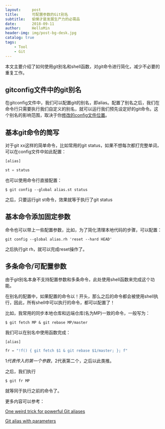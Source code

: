 ```yaml
---
layout:     post
title:      可配置参数的Git别名
subtitle:   偷懒才是发展生产力的必需品
date:       2018-09-11
author:     HelloMin
header-img: img/post-bg-desk.jpg
catalog: true
tags:
    - Tool
    - Git
---
```

本文主要介绍了如何使用git别名和shell函数，对git命令进行简化，减少不必要的重复工作。

## gitconfig文件中的git别名
在gitconfig文件中，我们可以配置git的别名，即alias。配置了别名之后，我们在命令行只需要执行我们自定义的别名，就可以运行我们预先设定好的git命令。这个别名的影响范围，取决于你[修改的config文件位置](https://git-scm.com/book/zh/v1/%E8%B5%B7%E6%AD%A5-%E5%88%9D%E6%AC%A1%E8%BF%90%E8%A1%8C-Git-%E5%89%8D%E7%9A%84%E9%85%8D%E7%BD%AE)。

## 基本git命令的简写
对于git xx这样的简单命令，比如常用的git status，如果不想每次都打完整单词，可以在config文件中如此配置：

```js
[alias]

st = status
```

也可以使用命令行直接配置：

```console
$ git config --global alias.st status
```

之后，只要运行git st命令，效果就等于执行了git status

## 基本命令添加固定参数
命令也可以带上一些配置参数，比如，为了简化清理本地代码的步骤，可以配置：

```console
git config --global alias.rh 'reset --hard HEAD'
```

之后执行git rh，就可以完成reset操作了。

## 多条命令/可配置参数
由于git别名本身不支持配置参数和多条命令，此处使用shell函数来完成这个功能。

在别名的配置中，如果配置的命令以！开头，那么之后的命令都会被使用shell执行，因此，所有shell中可以执行的命令，都可以配置了！

比如，我常用的同步本地仓库和远端仓库(名为MP)一致的命令，一般写为：

```console
$ git fetch MP & git rebase MP/master
```

我们可以在别名中使用函数完成：

```js
[alias]

fr = "!f() { git fetch $1 & git rebase $1/master; }; f"
```

$1代表传入的第一个参数，$2代表第二个，之后以此类推。

之后，我们执行

```console
$ git fr MP
```

就等同于执行之前的命令了。

更多内容可以参考：

[One weird trick for powerful Git aliases](https://www.atlassian.com/blog/git/advanced-git-aliases)

[Git alias with parameters](https://jondavidjohn.com/git-aliases-parameters/)
